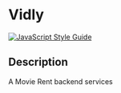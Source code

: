 # Vidly

[![JavaScript Style Guide](https://img.shields.io/badge/code_style-standard-brightgreen.svg)](https://standardjs.com)

## Description

A Movie Rent backend services
